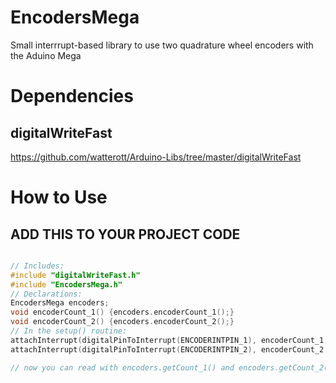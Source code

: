 # EncodersMega
Small interrrupt-based library to use two quadrature wheel encoders with the Aduino Mega

# Dependencies
## digitalWriteFast

https://github.com/watterott/Arduino-Libs/tree/master/digitalWriteFast

# How to Use
## ADD THIS TO YOUR PROJECT CODE

```cpp

// Includes:
#include "digitalWriteFast.h"
#include "EncodersMega.h"
// Declarations:
EncodersMega encoders;
void encoderCount_1() {encoders.encoderCount_1();}
void encoderCount_2() {encoders.encoderCount_2();}
// In the setup() routine:
attachInterrupt(digitalPinToInterrupt(ENCODERINTPIN_1), encoderCount_1, CHANGE);
attachInterrupt(digitalPinToInterrupt(ENCODERINTPIN_2), encoderCount_2, CHANGE);

// now you can read with encoders.getCount_1() and encoders.getCount_2()
``` 
